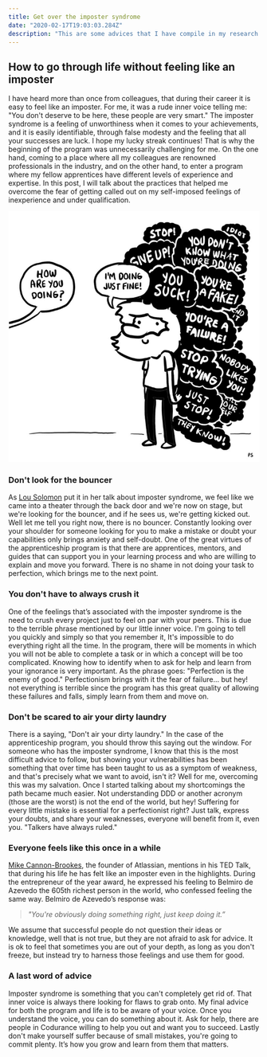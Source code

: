 ```yaml
---
title: Get over the imposter syndrome
date: "2020-02-17T19:03:03.284Z"
description: "This are some advices that I have compile in my research of not feeling like an imposter in my workspace"
---
```


## How to go through life without feeling like an imposter

I have heard more than once from colleagues, that during their career it is easy to feel like an imposter. For me, it was
a rude inner voice telling me: "You don't deserve to be here, these people are very smart." The imposter syndrome is a 
feeling of unworthiness when it comes to your achievements, and it is easily identifiable, through false modesty and the
feeling that all your successes are luck. I hope my lucky streak continues!
That is why the beginning of the program was unnecessarily challenging for me. On the one hand, coming to a place where 
all my colleagues are renowned professionals in the industry, and on the other hand, to enter a program where my fellow 
apprentices have different levels of experience and expertise.
In this post, I will talk about the practices that helped me overcome the fear of getting called out on my self-imposed 
feelings of inexperience and under qualification.

![it's fine](./its_fine.jpg)

### Don't look for the bouncer

As [Lou Solomon](https://www.youtube.com/watch?v=whyUPLJZljE) put it in her talk about imposter syndrome, we feel like 
we came into a theater through the back door and we're now on stage, but we're looking for the bouncer, and if he sees us, 
we're getting kicked out. Well let me tell you right now, there is no bouncer. Constantly looking over your shoulder for 
someone looking for you to make a mistake or doubt your capabilities only brings anxiety and self-doubt. One of the great 
virtues of the apprenticeship program is that there are apprentices, mentors, and guides that can support you in your 
learning process and who are willing to explain and move you forward. There is no shame in not doing your task to perfection, 
which brings me to the next point.

### You don't have to always crush it

One of the feelings that’s associated with the imposter syndrome is the need to crush every project just to feel on par 
with your peers. This is due to the terrible phrase mentioned by our little inner voice. I'm going to tell you quickly 
and simply so that you remember it, It's impossible to do everything right all the time. In the program, there will be 
moments in which you will not be able to complete a task or in which a concept will be too complicated. Knowing how to 
identify when to ask for help and learn from your ignorance is very important. As the phrase goes: "Perfection is the enemy 
of good." Perfectionism brings with it the fear of failure... but hey! not everything is terrible since the program has 
this great quality of allowing these failures and falls, simply learn from them and move on.

### Don't be scared to air your dirty laundry

There is a saying, "Don't air your dirty laundry." In the case of the apprenticeship program, you should throw this saying 
out the window. For someone who has the imposter syndrome, I know that this is the most difficult advice to follow, but 
showing your vulnerabilities has been something that over time has been taught to us as a symptom of weakness, and that's 
precisely what we want to avoid, isn't it? Well for me, overcoming this was my salvation. Once I started talking about my 
shortcomings the path became much easier. Not understanding DDD or another acronym (those are the worst) is not the end 
of the world, but hey! Suffering for every little mistake is essential for a perfectionist right? Just talk, express your 
doubts, and share your weaknesses, everyone will benefit from it, even you. "Talkers have always ruled."

### Everyone feels like this once in a while

[Mike Cannon-Brookes](https://www.youtube.com/watch?v=ZkwqZfvbdFw), the founder of Atlassian, mentions in his TED Talk, 
that during his life he has felt like an imposter even in the highlights. During the entrepreneur of the year award, he 
expressed his feeling to Belmiro de Azevedo the 605th richest person in the world, who confessed feeling the same way. Belmiro 
de Azevedo’s response was:

> _"You're obviously doing something right, just keep doing it.”_

We assume that successful people do not question their ideas or knowledge, well that is not true, but they are not afraid 
to ask for advice. It is ok to feel that sometimes you are out of your depth, as long as you don't freeze, but instead try 
to harness those feelings and use them for good.

### A last word of advice

Imposter syndrome is something that you can't completely get rid of. That inner voice is always there looking for flaws 
to grab onto. My final advice for both the program and life is to be aware of your voice. Once you understand the voice, 
you can do something about it. Ask for help, there are people in Codurance willing to help you out and want you to succeed. 
Lastly don't make yourself suffer because of small mistakes, you're going to commit plenty. It’s how you grow and learn 
from them that matters.
